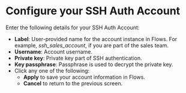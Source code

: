 # Configure your SSH Auth Account

Enter the following details for your SSH Auth Account:

* **Label**: User-provided name for the account instance in Flows. For example, _ssh\_sales\_account_, if you are part of the sales team.
* **Username**: Account username.
* **Private key**: Private key part of SSH authentication.
* **Key passphrase**: Passphrase is used to decrypt the private key.
* Click any one of the following:
  * **Apply** to save your account information in Flows.
  * **Cancel** to return to the previous screen.

